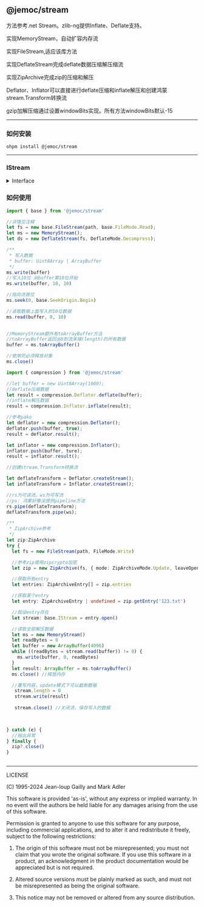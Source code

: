 ## @jemoc/stream

方法参考.net Stream。zlib-ng提供Inflate、Deflate支持。

实现MemoryStream，自动扩容内存流

实现FileStream,适应该库方法

实现DeflateStream完成deflate数据压缩解压缩流

实现ZipArchive完成zip的压缩和解压

Deflator、Inflator可以直接进行deflate压缩和inflate解压和创建鸿蒙stream.Transform转换流

gzip加解压缩通过设置windowBits实现。所有方法windowBits默认-15
___

### 如何安装

```shell
ohpm install @jemoc/stream
```

---

### IStream
<details>

<summary>Interface</summary>

```typescript
 /**
 * Stream基类，所有Stream继承自IStream,不要混用同步和异步方法
 */
interface IStream {
/**
 * 流是否可读
 * @returns
 */
get canRead(): boolean;

/**
 * 流是否可写
 * @returns
 */
get canWrite(): boolean;

/**
 * 流是否可随机访问
 * @returns
 */
get canSeek(): boolean;

/**
 * 流指针位置
 * @returns
 */
get position(): number;

/**
 * 流长度
 * @returns
 */
get length(): number;

/**
 * 设置流长度，可能会截断流
 * @param value
 */
set length(value: number);

/**
 * 拷贝从指针位置到流末端的数据到指定流（Stream)中.并推动指针到末端
 * @param stream 拷贝接收对象
 * @param bufferSize 拷贝缓冲大小
 */
copyTo(stream: IStream, bufferSize?: number): void

/**
 * 拷贝从指针位置到流末端的数据到指定流（Stream)中.并推动指针到末端
 * @param stream 拷贝接收对象
 * @param bufferSize 拷贝缓冲大小
 */
copyToAsync(stream: IStream, bufferSize?: number): Promise<void>

/**
 * 随机访问，指定指针位置
 * @param offset 相对偏移
 * @param origin 相对位置
 */
seek(offset: number, origin: SeekOrigin): void

/**
 * 从流中读取数据到指定buffer中，并推动指针位置
 * @param buffer 接受buffer
 * @param offset buffer地址偏移。offset不可为负数
 * @param count 读取大小
 * @returns 实际读取大小
 */
read(buffer: BufferLike, offset?: number, count?: number): number

/**
 * read的异步方法，从流中读取数据到指定buffer中，并推动指针位置
 * @param buffer 接受buffer
 * @param offset buffer地址偏移。offset不可为负数
 * @param count 读取大小
 * @returns 实际读取大小
 */
readAsync(buffer: BufferLike, offset?: number, count?: number): Promise<number>

/**
 * 将buffer数据写入流中，并推动指针位置
 * @param buffer 要写入的数据
 * @param offset 数据buffer的地址偏移。offset不可为负数
 * @param count
 * @returns
 */
write(buffer: BufferLike, offset?: number, count?: number): number

writeAsync(buffer: BufferLike, offset?: number, count?: number): Promise<number>

/**
 * 刷新流
 */
flush(): void

/**
 * 刷新流
 */
flushAsync(): Promise<void>

/**
 * 关闭流对象，并释放流
 */
close(): void

/**
 * 关闭流对象，并释放流
 */
closeAsync(): Promise<void>
}
```
</details>


### 如何使用

```typescript
import { base } from '@jemoc/stream'

//详情见注释
let fs = new base.FileStream(path, base.FileMode.Read);
let ms = new MemoryStream();
let ds = new DeflateStream(fs, DeflateMode.Decompress);

/**
 * 写入数据
 * buffer: Uint8Array | ArrayBuffer
 */
ms.write(buffer)
//写入10位 从buffer第10位开始
ms.write(buffer, 10, 10)

//指向流首位
ms.seek(0, base.SeekOrigin.Begin)

//读取数据上面写入的10位数据
ms.read(buffer, 0, 10)

        
//MemoryStream额外有toArrayBuffer方法
//toArrayBuffer返回丛0到流末端(length)的所有数据        
buffer = ms.toArrayBuffer()

//使用完必须释放对象
ms.close()
```

```typescript
import { compression } from '@jemoc/stream'

//let buffer = new Uint8Array(1000);
//deflate压缩数据
let result = compression.Deflator.deflate(buffer);
//inflate解压数据
result = compression.Inflator.inflate(result);

//参考pako
let deflator = new compression.Deflator();
deflator.push(buffer, true);
result = deflator.result();

let inflator = new compression.Inflator();
inflator.push(buffer, ture);
result = inflator.result();

//创建stream.Transform转换流

let deflateTransform = Deflator.createStream();
let inflateTransform = Inflator.createStream();

//rs为可读流，ws为可写流
//ps: 鸿蒙好像没提供pipeline方法  
rs.pipe(deflateTransform);
deflateTransform.pipe(ws);

/**
 * ZipArchive参考
 */
let zip:ZipArchive
try {
  let fs = new FileStream(path, FileMode.Write)

  //参考zip使用zipcrypto加密
  let zip = new ZipArchive(fs, { mode: ZipArchiveMode.Update, leaveOpen: false, password: '12345678' })

  //获取所有entry
  let entries: ZipArchiveEntry[] = zip.entries

  //获取某个entry
  let entry: ZipArchiveEntry | undefined = zip.getEntry('123.txt')

  //假设entry存在
  let stream: base.IStream = entry.open()

  //读取全部解压数据
  let ms = new MemoryStream()
  let readBytes = 0
  let buffer = new ArrayBuffer(4096)
  while ((readBytes = stream.read(buffer)) != 0) {
    ms.write(buffer, 0, readBytes)
  }
  let result: ArrayBuffer = ms.toArrayBuffer()
  ms.close() //释放内存

  //覆写内容，update模式下可以截断数据
   stream.length = 0
   stream.write(result)
   
   stream.close() //关闭流，保存写入的数据
   


} catch (e) {
  //抛出异常
} finally {
  zip?.close()
}



```


---
LICENSE

(C) 1995-2024 Jean-loup Gailly and Mark Adler

This software is provided 'as-is', without any express or implied
warranty. In no event will the authors be held liable for any damages
arising from the use of this software.

Permission is granted to anyone to use this software for any purpose,
including commercial applications, and to alter it and redistribute it
freely, subject to the following restrictions:

1. The origin of this software must not be misrepresented; you must not
   claim that you wrote the original software. If you use this software
   in a product, an acknowledgment in the product documentation would be
   appreciated but is not required.

2. Altered source versions must be plainly marked as such, and must not be
   misrepresented as being the original software.

3. This notice may not be removed or altered from any source distribution.
